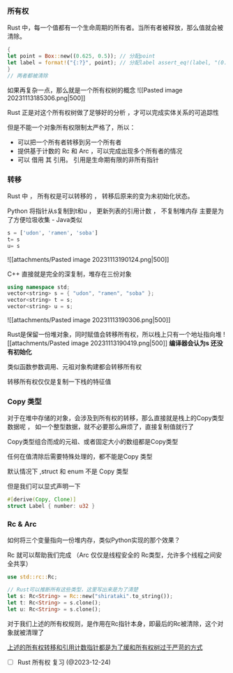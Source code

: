 ### 所有权

Rust 中，每一个值都有一个生命周期的所有者。当所有者被释放，那么值就会被清除。

```rust
{  
let point = Box::new((0.625, 0.5)); // 分配point
let label = format!("{:?}", point); // 分配label assert_eq!(label, "(0.625, 0.5)");
}
// 两者都被清除
```

如果再复杂一点，那么就是一个所有权树的概念
![[Pasted image 20231113185306.png|500]]

Rust 正是对这个所有权树做了足够好的分析 ，才可以完成实体关系的可追踪性

但是不能一个对象所有权限制太严格了，所以：
- 可以把一个所有者转移到另一个所有者
- 提供基于计数的 Rc 和 Arc ，可以完成出现多个所有者的情况
- 可以 借用 其 引用。 引用是生命期有限的非所有指针

### 转移

Rust 中 ， 所有权是可以转移的 ， 转移后原来的变为未初始化状态。

Python 将指针从s复制到t和u ， 更新列表的引用计数 ， 不复制堆内存
主要是为了方便垃圾收集 - Java类似
```python
s = ['udon', 'ramen', 'soba'] 
t= s  
u= s
```
![[attachments/Pasted image 20231113190124.png|500]]


C++ 直接就是完全的深复制，堆存在三份对象
```c++
using namespace std;
vector<string> s = { "udon", "ramen", "soba" };
vector<string> t = s;
vector<string> u = s;
```
![[attachments/Pasted image 20231113190306.png|500]]


Rust是保留一份堆对象，同时赋值会转移所有权，所以栈上只有一个地址指向堆
![[attachments/Pasted image 20231113190419.png|500]]
**编译器会认为s 还没有初始化**

类似函数参数调用、元祖对象构建都会转移所有权

转移所有权仅仅是复制一下栈的特征值

### Copy 类型 

对于在堆中存储的对象，会涉及到所有权的转移，那么直接就是栈上的Copy类型数据呢 ， 如一个整型数据，就不必要那么麻烦了，直接复制值就行了

Copy类型组合而成的元祖、或者固定大小的数组都是Copy类型

任何在值清除后需要特殊处理的，都不能是Copy 类型

默认情况下 ,struct 和 enum 不是 Copy 类型

但是我们可以显式声明一下 
```rust
#[derive(Copy, Clone)]
struct Label { number: u32 }
```

### Rc & Arc

如何将三个变量指向一份堆内存，类似Python实现的那个效果？

Rc 就可以帮助我们完成 （Arc 仅仅是线程安全的 Rc类型，允许多个线程之间安全共享）

```rust
use std::rc::Rc;

// Rust可以推断所有这些类型，这里写出来是为了清楚  
let s: Rc<String> = Rc::new("shirataki".to_string()); 
let t: Rc<String> = s.clone();  
let u: Rc<String> = s.clone();
```

对于我们上述的所有权规则，是作用在Rc指针本身，即最后的Rc被清除，这个对象就被清理了



<u>上述的所有权转移和引用计数指针都是为了缓和所有权树过于严苛的方式</u>


- [ ] Rust 所有权 复习 (@2023-12-24)